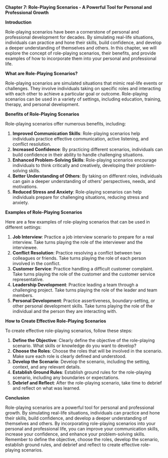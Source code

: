 <p><strong>Chapter 7: Role-Playing Scenarios - A Powerful Tool for Personal and Professional Growth</strong></p>

<p><strong>Introduction</strong></p>

<p>Role-playing scenarios have been a cornerstone of personal and professional development for decades. By simulating real-life situations, individuals can practice and hone their skills, build confidence, and develop a deeper understanding of themselves and others. In this chapter, we will explore the concept of role-playing scenarios, their benefits, and provide examples of how to incorporate them into your personal and professional life.</p>

<p><strong>What are Role-Playing Scenarios?</strong></p>

<p>Role-playing scenarios are simulated situations that mimic real-life events or challenges. They involve individuals taking on specific roles and interacting with each other to achieve a particular goal or outcome. Role-playing scenarios can be used in a variety of settings, including education, training, therapy, and personal development.</p>

<p><strong>Benefits of Role-Playing Scenarios</strong></p>

<p>Role-playing scenarios offer numerous benefits, including:</p>

<ol>
<li><strong>Improved Communication Skills</strong>: Role-playing scenarios help individuals practice effective communication, active listening, and conflict resolution.</li>
<li><strong>Increased Confidence</strong>: By practicing different scenarios, individuals can build confidence in their ability to handle challenging situations.</li>
<li><strong>Enhanced Problem-Solving Skills</strong>: Role-playing scenarios encourage individuals to think critically and creatively, developing their problem-solving skills.</li>
<li><strong>Better Understanding of Others</strong>: By taking on different roles, individuals can gain a deeper understanding of others' perspectives, needs, and motivations.</li>
<li><strong>Reduced Stress and Anxiety</strong>: Role-playing scenarios can help individuals prepare for challenging situations, reducing stress and anxiety.</li>
</ol>

<p><strong>Examples of Role-Playing Scenarios</strong></p>

<p>Here are a few examples of role-playing scenarios that can be used in different settings:</p>

<ol>
<li><strong>Job Interview</strong>: Practice a job interview scenario to prepare for a real interview. Take turns playing the role of the interviewer and the interviewee.</li>
<li><strong>Conflict Resolution</strong>: Practice resolving a conflict between two colleagues or friends. Take turns playing the role of each person involved in the conflict.</li>
<li><strong>Customer Service</strong>: Practice handling a difficult customer complaint. Take turns playing the role of the customer and the customer service representative.</li>
<li><strong>Leadership Development</strong>: Practice leading a team through a challenging project. Take turns playing the role of the leader and team members.</li>
<li><strong>Personal Development</strong>: Practice assertiveness, boundary-setting, or other personal development skills. Take turns playing the role of the individual and the person they are interacting with.</li>
</ol>

<p><strong>How to Create Effective Role-Playing Scenarios</strong></p>

<p>To create effective role-playing scenarios, follow these steps:</p>

<ol>
<li><strong>Define the Objective</strong>: Clearly define the objective of the role-playing scenario. What skills or knowledge do you want to develop?</li>
<li><strong>Choose the Roles</strong>: Choose the roles that will be involved in the scenario. Make sure each role is clearly defined and understood.</li>
<li><strong>Develop the Scenario</strong>: Develop the scenario, including the setting, context, and any relevant details.</li>
<li><strong>Establish Ground Rules</strong>: Establish ground rules for the role-playing scenario, including any boundaries or expectations.</li>
<li><strong>Debrief and Reflect</strong>: After the role-playing scenario, take time to debrief and reflect on what was learned.</li>
</ol>

<p><strong>Conclusion</strong></p>

<p>Role-playing scenarios are a powerful tool for personal and professional growth. By simulating real-life situations, individuals can practice and hone their skills, build confidence, and develop a deeper understanding of themselves and others. By incorporating role-playing scenarios into your personal and professional life, you can improve your communication skills, increase your confidence, and enhance your problem-solving skills. Remember to define the objective, choose the roles, develop the scenario, establish ground rules, and debrief and reflect to create effective role-playing scenarios.</p>
